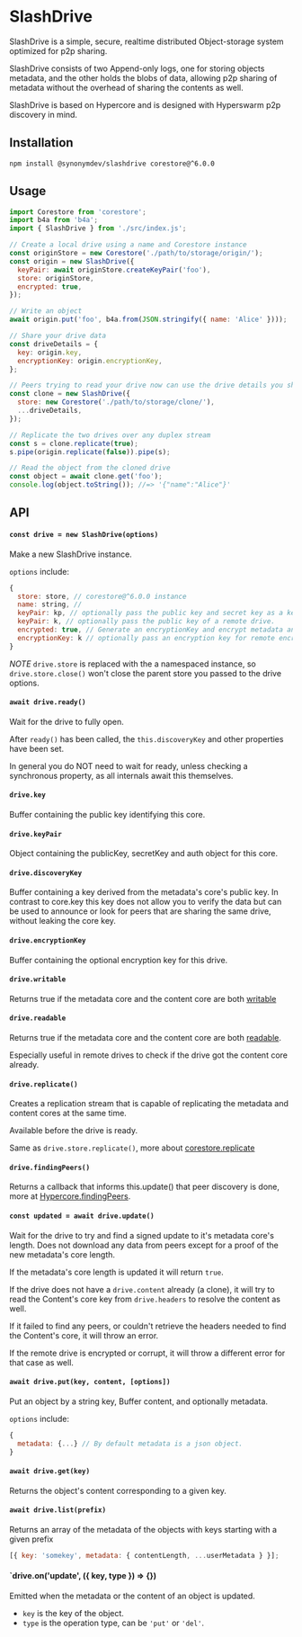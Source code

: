 # SlashDrive

SlashDrive is a simple, secure, realtime distributed Object-storage system optimized for p2p sharing.

SlashDrive consists of two Append-only logs, one for storing objects metadata, and the other holds the blobs of data, allowing p2p sharing of metadata without the overhead of sharing the contents as well.

SlashDrive is based on Hypercore and is designed with Hyperswarm p2p discovery in mind.

## Installation

```
npm install @synonymdev/slashdrive corestore@^6.0.0
```

## Usage

```js
import Corestore from 'corestore';
import b4a from 'b4a';
import { SlashDrive } from './src/index.js';

// Create a local drive using a name and Corestore instance
const originStore = new Corestore('./path/to/storage/origin/');
const origin = new SlashDrive({
  keyPair: await originStore.createKeyPair('foo'),
  store: originStore,
  encrypted: true,
});

// Write an object
await origin.put('foo', b4a.from(JSON.stringify({ name: 'Alice' })));

// Share your drive data
const driveDetails = {
  key: origin.key,
  encryptionKey: origin.encryptionKey,
};

// Peers trying to read your drive now can use the drive details you shared with them
const clone = new SlashDrive({
  store: new Corestore('./path/to/storage/clone/'),
  ...driveDetails,
});

// Replicate the two drives over any duplex stream
const s = clone.replicate(true);
s.pipe(origin.replicate(false)).pipe(s);

// Read the object from the cloned drive
const object = await clone.get('foo');
console.log(object.toString()); //=> '{"name":"Alice"}'
```

## API

#### `const drive = new SlashDrive(options)`

Make a new SlashDrive instance.

`options` include:

```js
{
  store: store, // corestore@^6.0.0 instance
  name: string, //
  keyPair: kp, // optionally pass the public key and secret key as a key pair
  keyPair: k, // optionally pass the public key of a remote drive.
  encrypted: true, // Generate an encryptionKey and encrypt metadata and content cores with it
  encryptionKey: k // optionally pass an encryption key for remote encrypted drives, if it is a writable drive, this will be ignored.
}
```

_NOTE_ `drive.store` is replaced with the a namespaced instance, so `drive.store.close()` won't close the parent store you passed to the drive options.

#### `await drive.ready()`

Wait for the drive to fully open.

After `ready()` has been called, the `this.discoveryKey` and other properties have been set.

In general you do NOT need to wait for ready, unless checking a synchronous property, as all internals await this themselves.

#### `drive.key`

Buffer containing the public key identifying this core.

#### `drive.keyPair`

Object containing the publicKey, secretKey and auth object for this core.

#### `drive.discoveryKey`

Buffer containing a key derived from the metadata's core's public key. In contrast to core.key this key does not allow you to verify the data but can be used to announce or look for peers that are sharing the same drive, without leaking the core key.

#### `drive.encryptionKey`

Buffer containing the optional encryption key for this drive.

#### `drive.writable`

Returns true if the metadata core and the content core are both [writable](https://github.com/hypercore-protocol/hypercore-next/#corewritable)

#### `drive.readable`

Returns true if the metadata core and the content core are both [readable](https://github.com/hypercore-protocol/hypercore-next/#corereadable).

Especially useful in remote drives to check if the drive got the content core already.

#### `drive.replicate()`

Creates a replication stream that is capable of replicating the metadata and content cores at the same time.

Available before the drive is ready.

Same as `drive.store.replicate()`, more about [corestore.replicate](https://github.com/hypercore-protocol/corestore-next#const-stream--storereplicateopts)

#### `drive.findingPeers()`

Returns a callback that informs this.update() that peer discovery is done, more at [Hypercore.findingPeers](https://github.com/hypercore-protocol/hypercore-next/#const-done--corefindingpeers).

#### `const updated = await drive.update()`

Wait for the drive to try and find a signed update to it's metadata core's length. Does not download any data from peers except for a proof of the new metadata's core length.

If the metadata's core length is updated it will return `true`.

If the drive does not have a `drive.content` already (a clone), it will try to read the Content's core key from `drive.headers` to resolve the content as well.

If it failed to find any peers, or couldn't retrieve the headers needed to find the Content's core, it will throw an error.

If the remote drive is encrypted or corrupt, it will throw a different error for that case as well.

#### `await drive.put(key, content, [options])`

Put an object by a string key, Buffer content, and optionally metadata.

`options` include:

```js
{
  metadata: {...} // By default metadata is a json object.
}
```

#### `await drive.get(key)`

Returns the object's content corresponding to a given key.

#### `await drive.list(prefix)`

Returns an array of the metadata of the objects with keys starting with a given prefix

```js
[{ key: 'somekey', metadata: { contentLength, ...userMetadata } }];
```

#### `drive.on('update', ({ key, type }) => {})

Emitted when the metadata or the content of an object is updated.

- `key` is the key of the object.
- `type` is the operation type, can be `'put'` or `'del'`.
